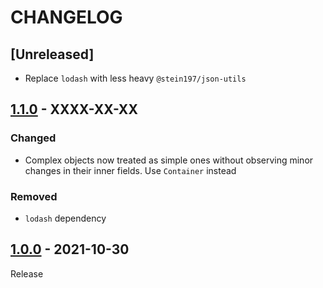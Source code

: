 # CHANGELOG
## [Unreleased]
- Replace `lodash` with less heavy `@stein197/json-utils`

## [1.1.0](../../compare/1.0.0..1.1.0) - XXXX-XX-XX
### Changed
- Complex objects now treated as simple ones without observing minor changes in their inner fields. Use `Container` instead

### Removed
- `lodash` dependency

## [1.0.0](../../tree/1.0.0) - 2021-10-30
Release
